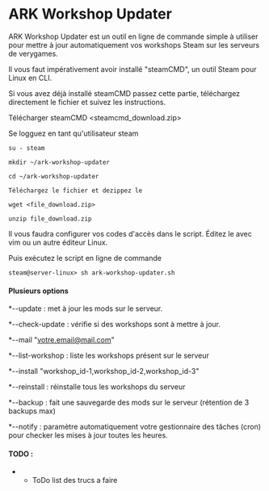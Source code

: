 ARK Workshop Updater
======================

ARK Workshop Updater est un outil en ligne de commande simple à utiliser pour mettre à jour automatiquement vos workshops Steam sur les serveurs de verygames.

Il vous faut impérativement avoir installé "steamCMD", un outil Steam pour Linux en CLI.

Si vous avez déjà installé steamCMD passez cette partie, téléchargez directement le fichier et suivez les instructions.


Télécharger steamCMD
<steamcmd_download.zip>


Se logguez en tant qu'utilisateur steam

```
su - steam

mkdir ~/ark-workshop-updater

cd ~/ark-workshop-updater

Téléchargez le fichier et dezippez le

wget <file_download.zip>

unzip file_download.zip
```


Il vous faudra configurer vos codes d'accès dans le script. Éditez le avec vim ou un autre éditeur Linux.


Puis exécutez le script en ligne de commande

```
steam@server-linux> sh ark-workshop-updater.sh
```

#### Plusieurs options

*--update : met à jour les mods sur le serveur.

*--check-update : vérifie si des workshops sont à mettre à jour.

*--mail "votre.email@mail.com"

*--list-workshop : liste les workshops présent sur le serveur

*--install "workshop_id-1,workshop_id-2,workshop_id-3"

*--reinstall : réinstalle tous les workshops du serveur

*--backup : fait une sauvegarde des mods sur le serveur (rétention de 3 backups max)

*--notify : paramètre automatiquement votre gestionnaire des tâches (cron) pour checker les mises à jour toutes les heures.



#### TODO :
* - ToDo list des trucs a faire

